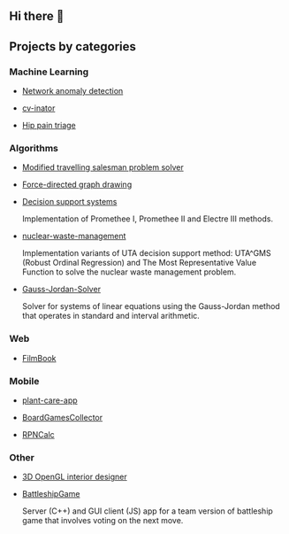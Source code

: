 ## Hi there 👋

## Projects by categories

### Machine Learning

- [Network anomaly detection](https://github.com/Szymon-Winiecki/network-anomaly-detection-research)

- [cv-inator](https://github.com/Szymon-Winiecki/cv-inator)

- [Hip pain triage](https://github.com/Szymon-Winiecki/ER-hip-pain-traige)


### Algorithms

- [Modified travelling salesman problem solver](https://github.com/Szymon-Winiecki/imo-tsp)

- [Force-directed graph drawing](https://github.com/Szymon-Winiecki/force-directed-graph-drawing)

- [Decision support systems](https://github.com/Szymon-Winiecki/iswd-electre-promethee)
    
    Implementation of Promethee I, Promethee II and Electre III methods.

- [nuclear-waste-management](https://github.com/Szymon-Winiecki/iswd-nuclear-waste-management/tree/main)

    Implementation variants of UTA decision support method: UTA^GMS (Robust Ordinal Regression) and The Most Representative Value Function to solve the nuclear waste management problem.

- [Gauss-Jordan-Solver](https://github.com/Szymon-Winiecki/Gauss-Jordan-Solver)

    Solver for systems of linear equations using the Gauss-Jordan method that operates in standard and interval arithmetic.


### Web

- [FilmBook](https://github.com/Szymon-Winiecki/FilmBook)

### Mobile

- [plant-care-app](https://github.com/Szymon-Winiecki/plant-care-app)

- [BoardGamesCollector](https://github.com/Szymon-Winiecki/BoardGamesCollector)

- [RPNCalc](https://github.com/Szymon-Winiecki/RPNCalc)


### Other

- [3D OpenGL interior designer](https://github.com/maciej-wieczorek/ProjektGKW)

- [BattleshipGame](https://github.com/Szymon-Winiecki/BattleshipGame)

    Server (C++) and GUI client (JS) app for a team version of battleship game that involves voting on the next move.
